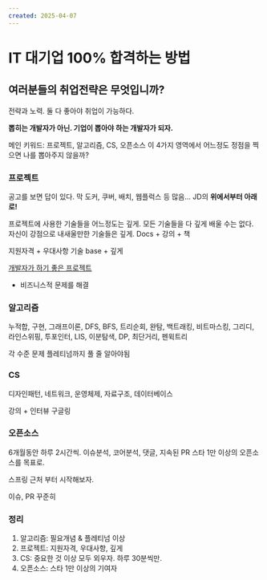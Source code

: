 ```yaml
---
created: 2025-04-07
---
```

# IT 대기업 100% 합격하는 방법
## **여러분들의 취업전략은 무엇입니까?**
전략과 노력. 둘 다 좋아야 취업이 가능하다.

**뽑히는 개발자가 아닌. 기업이 뽑아야 하는 개발자가 되자.**

메인 키워드: 프로젝트, 알고리즘, CS, 오픈소스
이 4가지 영역에서 어느정도 정점을 찍으면 나를 뽑아주지 않을까?

### **프로젝트**
공고를 보면 답이 있다.
막 도커, 쿠버, 배치, 웹플럭스 등 많음...
JD의 **위에서부터 아래로!**

프로젝트에 사용한 기술들을 어느정도는 깊게. 모든 기술들을 다 깊게 배울 수는 없다. 자신이 강점으로 내새울만한 기술들은 깊게. Docs + 강의 + 책

지원자격 + 우대사항 기술 base + 깊게


[개발자가 하기 좋은 프로젝트](https://www.youtube.com/watch?v=BrMy2UhuyC4&ab_channel=%ED%81%B0%EB%8F%8C%EC%9D%98%ED%84%B0%EC%A0%84)
- 비즈니스적 문제를 해결

### **알고리즘**
누적합, 구현, 그래프이론, DFS, BFS, 트리순회, 완탐, 백트래킹, 비트마스킹, 그리디, 라인스위핑, 투포인터, LIS, 이분탐색, DP, 최단거리, 펜윅트리

각 수준 문제 플레티넘까지 풀 줄 알아야됨

### **CS**
디자인패턴, 네트워크, 운영체제, 자료구조, 데이터베이스

강의 + 인터뷰 구글링

### **오픈소스**
6개월동안 하루 2시간씩.
이슈분석, 코어분석, 댓글, 지속된 PR
스타 1만 이상의 오픈소스를 목표로.

스프링 근처 부터 시작해보자.

이슈, PR 꾸준히

### **정리**
1. 알고리즘: 필요개념 & 플레티넘 이상
2. 프로젝트: 지원자격, 우대사항, 깊게
3. CS: 중요한 것 이상 모두 외우자. 하루 30분씩만.
4. 오픈소스: 스타 1만 이상의 기여자